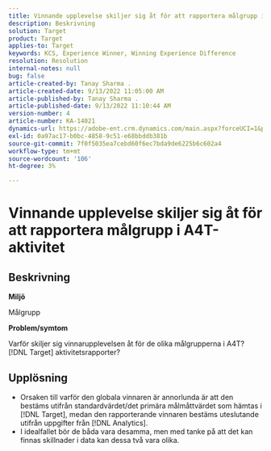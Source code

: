 ```yaml
---
title: Vinnande upplevelse skiljer sig åt för att rapportera målgrupp i A4T-aktivitet
description: Beskrivning
solution: Target
product: Target
applies-to: Target
keywords: KCS, Experience Winner, Winning Experience Difference
resolution: Resolution
internal-notes: null
bug: false
article-created-by: Tanay Sharma .
article-created-date: 9/13/2022 11:05:00 AM
article-published-by: Tanay Sharma .
article-published-date: 9/13/2022 11:10:44 AM
version-number: 4
article-number: KA-14021
dynamics-url: https://adobe-ent.crm.dynamics.com/main.aspx?forceUCI=1&pagetype=entityrecord&etn=knowledgearticle&id=9227aee8-5333-ed11-9db1-002248086735
exl-id: 0a97ac17-b0bc-4858-9c51-e68bbddb381b
source-git-commit: 7f0f5035ea7cebd60f6ec7bda9de6225b6c602a4
workflow-type: tm+mt
source-wordcount: '106'
ht-degree: 3%

---
```


# Vinnande upplevelse skiljer sig åt för att rapportera målgrupp i A4T-aktivitet

## Beskrivning


<b>Miljö</b>

Målgrupp



<b>Problem/symtom</b>

Varför skiljer sig vinnarupplevelsen åt för de olika målgrupperna i A4T? [!DNL Target] aktivitetsrapporter?




## Upplösning


- Orsaken till varför den globala vinnaren är annorlunda är att den bestäms utifrån standardvärdet/det primära målmåttvärdet som hämtas i [!DNL Target], medan den rapporterande vinnaren bestäms uteslutande utifrån uppgifter från [!DNL Analytics].
- I idealfallet bör de båda vara desamma, men med tanke på att det kan finnas skillnader i data kan dessa två vara olika.

